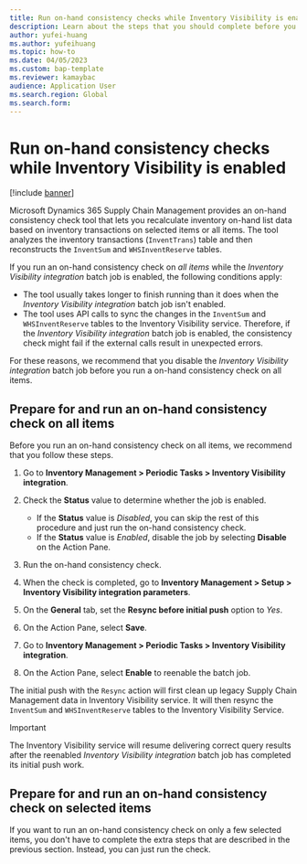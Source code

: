 ```yaml
---
title: Run on-hand consistency checks while Inventory Visibility is enabled
description: Learn about the steps that you should complete before you run an on-hand consistency check while the Inventory Visibility integration batch job is enabled.
author: yufei-huang
ms.author: yufeihuang
ms.topic: how-to
ms.date: 04/05/2023
ms.custom: bap-template
ms.reviewer: kamaybac
audience: Application User
ms.search.region: Global
ms.search.form:
---
```


# Run on-hand consistency checks while Inventory Visibility is enabled

[!include [banner](../includes/banner.md)]

Microsoft Dynamics 365 Supply Chain Management provides an on-hand consistency check tool that lets you recalculate inventory on-hand list data based on inventory transactions on selected items or all items. The tool analyzes the inventory transactions (`InventTrans`) table and then reconstructs the `InventSum` and `WHSInventReserve` tables.

If you run an on-hand consistency check on *all items* while the *Inventory Visibility integration* batch job is enabled, the following conditions apply:

- The tool usually takes longer to finish running than it does when the *Inventory Visibility integration* batch job isn't enabled.
- The tool uses API calls to sync the changes in the `InventSum` and `WHSInventReserve` tables to the Inventory Visibility service. Therefore, if the *Inventory Visibility integration* batch job is enabled, the consistency check might fail if the external calls result in unexpected errors.

For these reasons, we recommend that you disable the *Inventory Visibility integration* batch job before you run a on-hand consistency check on all items.

## Prepare for and run an on-hand consistency check on all items

Before you run an on-hand consistency check on all items, we recommend that you follow these steps.

1. Go to **Inventory Management \> Periodic Tasks \> Inventory Visibility integration**.
1. Check the **Status** value to determine whether the job is enabled.

    - If the **Status** value is *Disabled*, you can skip the rest of this procedure and just run the on-hand consistency check.
    - If the **Status** value is *Enabled*, disable the job by selecting **Disable** on the Action Pane.

1. Run the on-hand consistency check.
1. When the check is completed, go to **Inventory Management \> Setup \> Inventory Visibility integration parameters**.
1. On the **General** tab, set the **Resync before initial push** option to *Yes*.
1. On the Action Pane, select **Save**.
1. Go to **Inventory Management \> Periodic Tasks \> Inventory Visibility integration**.
1. On the Action Pane, select **Enable** to reenable the batch job.

The initial push with the `Resync` action will first clean up legacy Supply Chain Management data in Inventory Visibility service. It will then resync the `InventSum` and `WHSInventReserve` tables to the Inventory Visibility Service.

> [!IMPORTANT]
> The Inventory Visibility service will resume delivering correct query results after the reenabled *Inventory Visibility integration* batch job has completed its initial push work.

## Prepare for and run an on-hand consistency check on selected items

If you want to run an on-hand consistency check on only a few selected items, you don't have to complete the extra steps that are described in the previous section. Instead, you can just run the check.
